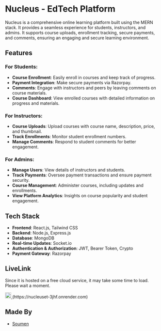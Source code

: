 # Nucleus - EdTech Platform

Nucleus is a comprehensive online learning platform built using the MERN stack. It provides a seamless experience for students, instructors, and admins. It supports course uploads, enrollment tracking, secure payments, and comments, ensuring an engaging and secure learning environment.

## Features

### For Students:

- **Course Enrollment**: Easily enroll in courses and keep track of progress.
- **Payment Integration**: Make secure payments via Razorpay.
- **Comments**: Engage with instructors and peers by leaving comments on course materials.
- **Course Dashboard**: View enrolled courses with detailed information on progress and materials.

### For Instructors:

- **Course Uploads**: Upload courses with course name, description, price, and thumbnail.
- **Track Enrollments**: Monitor student enrollment numbers.
- **Manage Comments**: Respond to student comments for better engagement.

### For Admins:

- **Manage Users**: View details of instructors and students.
- **Track Payments**: Oversee payment transactions and ensure payment security.
- **Course Management**: Administer courses, including updates and enrollments.
- **View Platform Analytics**: Insights on course popularity and student engagement.

## Tech Stack

- **Frontend**: React.js, Tailwind CSS
- **Backend**: Node.js, Express.js
- **Database**: MongoDB
- **Real-time Updates**: Socket.io
- **Authentication & Authorization**: JWT, Bearer Token, Crypto
- **Payment Gateway**: Razorpay

## LiveLink
<p>Since it is hosted on a free cloud service, it may take some time to load. Please wait a moment.</p>
<a href="https://nucleuset-3jhf.onrender.com">
    <img src="https://img.icons8.com/ios-filled/50/000000/link.png" alt="Link Icon" width="20" height="20"/>
</a>(https://nucleuset-3jhf.onrender.com)

## Made By

- [Soumen](https://github.com/soumeningit)
